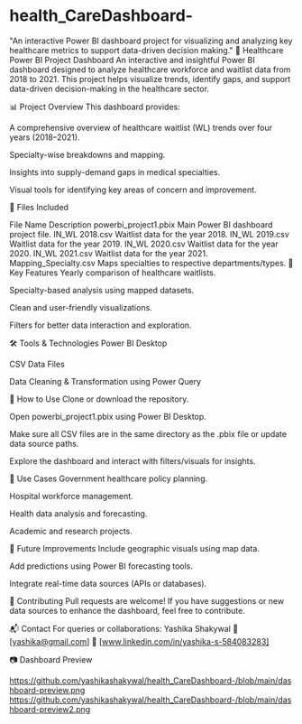 # health_CareDashboard-
"An interactive Power BI dashboard project for visualizing and analyzing key healthcare metrics to support data-driven decision making."
🏥 Healthcare Power BI Project Dashboard
An interactive and insightful Power BI dashboard designed to analyze healthcare workforce and waitlist data from 2018 to 2021. This project helps visualize trends, identify gaps, and support data-driven decision-making in the healthcare sector.

📊 Project Overview
This dashboard provides:

A comprehensive overview of healthcare waitlist (WL) trends over four years (2018–2021).

Specialty-wise breakdowns and mapping.

Insights into supply-demand gaps in medical specialties.

Visual tools for identifying key areas of concern and improvement.

📁 Files Included

File Name	Description
powerbi_project1.pbix	Main Power BI dashboard project file.
IN_WL 2018.csv	Waitlist data for the year 2018.
IN_WL 2019.csv	Waitlist data for the year 2019.
IN_WL 2020.csv	Waitlist data for the year 2020.
IN_WL 2021.csv	Waitlist data for the year 2021.
Mapping_Specialty.csv	Maps specialties to respective departments/types.
🧠 Key Features
Yearly comparison of healthcare waitlists.

Specialty-based analysis using mapped datasets.

Clean and user-friendly visualizations.

Filters for better data interaction and exploration.

🛠️ Tools & Technologies
Power BI Desktop

CSV Data Files

Data Cleaning & Transformation using Power Query

🧾 How to Use
Clone or download the repository.

Open powerbi_project1.pbix using Power BI Desktop.

Make sure all CSV files are in the same directory as the .pbix file or update data source paths.

Explore the dashboard and interact with filters/visuals for insights.

🎯 Use Cases
Government healthcare policy planning.

Hospital workforce management.

Health data analysis and forecasting.

Academic and research projects.

📌 Future Improvements
Include geographic visuals using map data.

Add predictions using Power BI forecasting tools.

Integrate real-time data sources (APIs or databases).

🤝 Contributing
Pull requests are welcome! If you have suggestions or new data sources to enhance the dashboard, feel free to contribute.

📬 Contact
For queries or collaborations:
Yashika Shakywal
📧 [yashika@gmail.com]
🔗 [www.linkedin.com/in/yashika-s-584083283]

 📷 Dashboard Preview

https://github.com/yashikashakywal/health_CareDashboard-/blob/main/dashboard-preview.png
https://github.com/yashikashakywal/health_CareDashboard-/blob/main/dashboard-preview2.png
